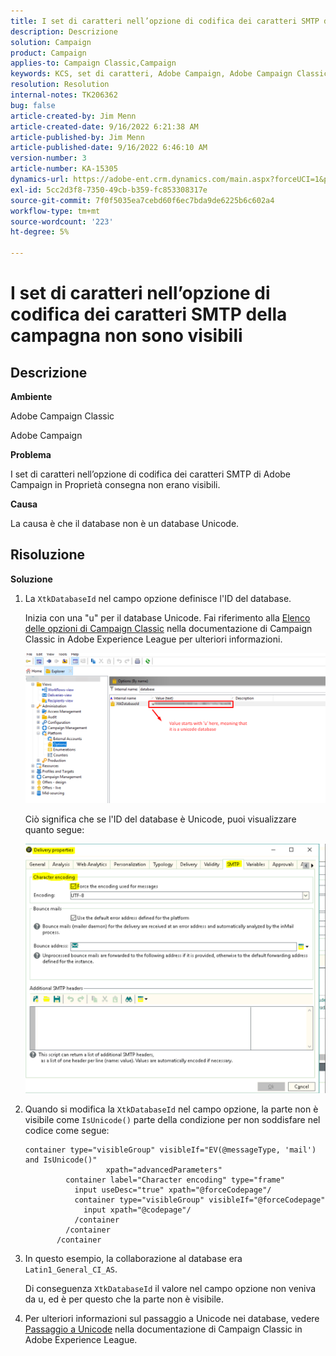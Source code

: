 ```yaml
---
title: I set di caratteri nell’opzione di codifica dei caratteri SMTP della campagna non sono visibili
description: Descrizione
solution: Campaign
product: Campaign
applies-to: Campaign Classic,Campaign
keywords: KCS, set di caratteri, Adobe Campaign, Adobe Campaign Classic, opzione di codifica dei caratteri SMTP non visibile, variabile XtkDatabaseId
resolution: Resolution
internal-notes: TK206362
bug: false
article-created-by: Jim Menn
article-created-date: 9/16/2022 6:21:38 AM
article-published-by: Jim Menn
article-published-date: 9/16/2022 6:46:10 AM
version-number: 3
article-number: KA-15305
dynamics-url: https://adobe-ent.crm.dynamics.com/main.aspx?forceUCI=1&pagetype=entityrecord&etn=knowledgearticle&id=3c647acd-8735-ed11-9db1-0022480866ad
exl-id: 5cc2d3f8-7350-49cb-b359-fc853308317e
source-git-commit: 7f0f5035ea7cebd60f6ec7bda9de6225b6c602a4
workflow-type: tm+mt
source-wordcount: '223'
ht-degree: 5%

---
```


# I set di caratteri nell’opzione di codifica dei caratteri SMTP della campagna non sono visibili

## Descrizione

<b>Ambiente</b>

Adobe Campaign Classic

Adobe Campaign

<b>Problema</b>

I set di caratteri nell’opzione di codifica dei caratteri SMTP di Adobe Campaign in Proprietà consegna non erano visibili.

<b>Causa</b>

La causa è che il database non è un database Unicode.

## Risoluzione

<b>Soluzione</b>

1. La `XtkDatabaseId` nel campo opzione definisce l&#39;ID del database.

   Inizia con una &quot;u&quot; per il database Unicode. Fai riferimento alla [Elenco delle opzioni di Campaign Classic](https://docs.adobe.com/content/help/en/campaign-classic/using/installing-campaign-classic/appendices/configuring-campaign-options.html) nella documentazione di Campaign Classic in Adobe Experience League per ulteriori informazioni.

   ![](assets/c05936a7-51d0-ec11-a7b5-00224809c556.png)

   Ciò significa che se l&#39;ID del database è Unicode, puoi visualizzare quanto segue:

   ![](assets/___c05936a7-51d0-ec11-a7b5-00224809c556___.png)

1. Quando si modifica la `XtkDatabaseId` nel campo opzione, la parte non è visibile come `IsUnicode()` parte della condizione per non soddisfare nel codice come segue:

   ```
   container type="visibleGroup" visibleIf="EV(@messageType, 'mail') and IsUnicode()"
                     xpath="advancedParameters"
            container label="Character encoding" type="frame"
              input useDesc="true" xpath="@forceCodepage"/
              container type="visibleGroup" visibleIf="@forceCodepage"
                input xpath="@codepage"/
              /container
            /container
          /container
   ```

1. In questo esempio, la collaborazione al database era `Latin1_General_CI_AS`.

   Di conseguenza `XtkDatabaseId` il valore nel campo opzione non veniva da u, ed è per questo che la parte non è visibile.

1. Per ulteriori informazioni sul passaggio a Unicode nei database, vedere [Passaggio a Unicode](https://docs.adobe.com/content/help/en/campaign-classic/using/monitoring-campaign-classic/updating-adobe-campaign/switching-to-unicode.html) nella documentazione di Campaign Classic in Adobe Experience League.
